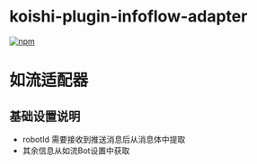 # koishi-plugin-infoflow-adapter

[![npm](https://img.shields.io/npm/v/koishi-plugin-infoflow-adapter?style=flat-square)](https://www.npmjs.com/package/koishi-plugin-infoflow-adapter)

# 如流适配器

## 基础设置说明

- robotId 需要接收到推送消息后从消息体中提取
- 其余信息从如流Bot设置中获取
